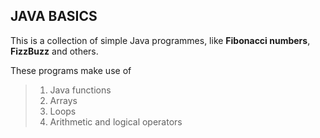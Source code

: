 ## JAVA BASICS

This is a collection of simple Java programmes, like **Fibonacci numbers**, **FizzBuzz** and others.

These programs make use of 
>1. Java functions
>2. Arrays
>3. Loops
>4. Arithmetic and logical operators